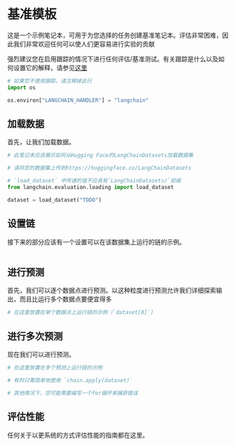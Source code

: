 # 基准模板

这是一个示例笔记本，可用于为您选择的任务创建基准笔记本。评估非常困难，因此我们非常欢迎任何可以使人们更容易进行实验的贡献

强烈建议您在启用跟踪的情况下进行任何评估/基准测试。有关跟踪是什么以及如何设置它的解释，请参见[这里](https://langchain.readthedocs.io/en/latest/tracing.html)


```python
# 如果您不使用跟踪，请注释掉此行
import os

os.environ["LANGCHAIN_HANDLER"] = "langchain"
```

## 加载数据

首先，让我们加载数据。


```python
# 此笔记本应该展示如何从Hugging Face的LangChainDatasets加载数据集

# 请将您的数据集上传到https://huggingface.co/LangChainDatasets

# `load_dataset` 中传递的值不应具有`LangChainDatasets/`前缀
from langchain.evaluation.loading import load_dataset

dataset = load_dataset("TODO")
```

## 设置链

接下来的部分应该有一个设置可以在该数据集上运行的链的示例。


```python

```

## 进行预测

首先，我们可以逐个数据点进行预测。以这种粒度进行预测允许我们详细探索输出，而且比运行多个数据点要便宜得多


```python
# 在这里放置在单个数据点上运行链的示例（`dataset[0]`）
```

## 进行多次预测

现在我们可以进行预测。


```python
# 在这里放置在多个预测上运行链的示例

# 有时只需简单地使用 `chain.apply(dataset)`

# 其他情况下，您可能需要编写一个for循环来捕获错误
```

## 评估性能

任何关于以更系统的方式评估性能的指南都在这里。


```python

```
